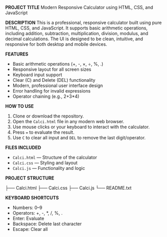 **PROJECT TITLE**
Modern Responsive Calculator using HTML, CSS, and JavaScript

**DESCRIPTION**
This is a professional, responsive calculator built using pure HTML, CSS, and JavaScript. It supports basic arithmetic operations, including addition, subtraction, multiplication, division, modulus, and decimal calculations. The UI is designed to be clean, intuitive, and responsive for both desktop and mobile devices.

**FEATURES**

* Basic arithmetic operations (+, -, ×, ÷, %, .)
* Responsive layout for all screen sizes
* Keyboard input support
* Clear (C) and Delete (DEL) functionality
* Modern, professional user interface design
* Error handling for invalid expressions
* Operator chaining (e.g., 2+3\*4)

**HOW TO USE**

1. Clone or download the repository.
2. Open the `Calci.html` file in any modern web browser.
3. Use mouse clicks or your keyboard to interact with the calculator.
4. Press `=` to evaluate the result.
5. Use `C` to clear all input and `DEL` to remove the last digit/operator.

**FILES INCLUDED**

* `Calci.html` — Structure of the calculator
* `Calci.css` — Styling and layout
* `Calci.js` — Functionality and logic

**PROJECT STRUCTURE**

├── Calci.html
├── Calci.css
├── Calci.js
└── README.txt

**KEYBOARD SHORTCUTS**

* Numbers: 0–9
* Operators: +, -, \*, /, %, .
* Enter: Evaluate
* Backspace: Delete last character
* Escape: Clear all
